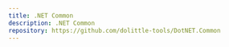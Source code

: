 ```yaml
---
title: .NET Common
description: .NET Common
repository: https://github.com/dolittle-tools/DotNET.Common
---
```

